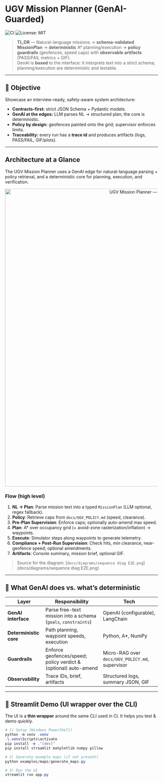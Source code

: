 # UGV Mission Planner (GenAI-Guarded)

![CI](https://github.com/YoussefLachhab/ugv-mission-planner/actions/workflows/ci.yml/badge.svg?branch=main)
![License: MIT](https://img.shields.io/badge/License-MIT-yellow.svg)

> **TL;DR** — Natural-language missions → **schema-validated MissionPlan** → **deterministic** A* planning/execution → **policy guardrails** (geofences, speed caps) with **observable artifacts** (PASS/FAIL metrics + GIF).  
> GenAI is **boxed** to the interface: it interprets text into a strict schema; planning/execution are deterministic and testable.

---

## 🎯 Objective

Showcase an interview-ready, safety-aware system architecture:

- **Contracts-first:** strict JSON Schema + Pydantic models.
- **GenAI at the edges:** LLM parses NL → structured plan; the core is deterministic.
- **Policy by design:** geofences painted onto the grid; supervisor enforces limits.
- **Traceability:** every run has a **trace id** and produces artifacts (logs, PASS/FAIL, GIF/plots).

---

## Architecture at a Glance

The UGV Mission Planner uses a GenAI edge for natural-language parsing + policy retrieval, and a deterministic core for planning, execution, and verification.

<p align="center">
  <img src="docs/diagrams/e2e-sequence.png" alt="UGV Mission Planner — End-to-End Sequence" width="980">
</p>

### Flow (high level)
1. **NL → Plan**: Parse mission text into a typed `MissionPlan` (LLM optional, regex fallback).
2. **Policy**: Retrieve caps from `docs/UGV_POLICY.md` (speed, clearance).
3. **Pre-Plan Supervision**: Enforce caps; optionally auto-amend max speed.
4. **Plan**: A* over occupancy grid (+ avoid-zone rasterization/inflation) → waypoints.
5. **Execute**: Simulator steps along waypoints to generate telemetry.
6. **Compliance + Post-Run Supervision**: Check hits, min clearance, near-geofence speed; optional amendments.
7. **Artifacts**: Console summary, mission brief, optional GIF.

> Source for the diagram: [`docs/diagrams/sequence diag E2E.png`](docs/diagrams/sequence diag E2E.png)

---

## 🧩 What GenAI does vs. what’s deterministic

| Layer | Responsibility | Tech |
|---|---|---|
| **GenAI interface** | Parse free-text mission into a schema (`goals`, `constraints`) | OpenAI (configurable), LangChain |
| **Deterministic core** | Path planning, waypoint speeds, execution | Python, A*, NumPy |
| **Guardrails** | Enforce geofences/speed; policy verdict & (optional) auto-amend | Micro-RAG over `docs/UGV_POLICY.md`, supervisor |
| **Observability** | Trace IDs, brief, artifacts | Structured logs, summary JSON, GIF |

---

## 🚀 Streamlit Demo (UI wrapper over the CLI)

The UI is a **thin wrapper** around the same CLI used in CI. It helps you test & demo quickly.

```powershell
# 1) Setup (Windows PowerShell)
python -m venv .venv
.\.venv\Scripts\activate
pip install -e ."[dev]"
pip install streamlit matplotlib numpy pillow

# 2) Generate example maps (if not present)
python examples/maps/generate_maps.py

# 3) Run the UI
streamlit run app.py

